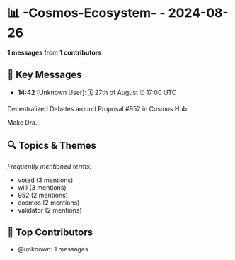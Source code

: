 # 📊 -Cosmos-Ecosystem- - 2024-08-26
**1 messages** from **1 contributors**

## 💬 Key Messages
- **14:42** [Unknown User]: 🗓 27th of August 
⏰ 17:00 UTC

Decentralized Debates around Proposal #952 in Cosmos Hub

Make Dra...

## 🔍 Topics & Themes
*Frequently mentioned terms:*
- voted (3 mentions)
- will (3 mentions)
- 952 (2 mentions)
- cosmos (2 mentions)
- validator (2 mentions)

## 👥 Top Contributors
- @unknown: 1 messages